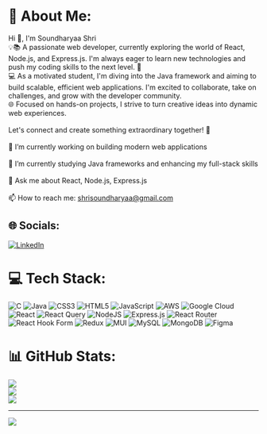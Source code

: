 # 💫 About Me:
Hi 👋, I'm Soundharyaa Shri<br>💡📚 A passionate web developer, currently exploring the world of React, Node.js, and Express.js. I'm always eager to learn new technologies and push my coding skills to the next level. 🚀<br>💻 As a motivated student, I'm diving into the Java framework and aiming to build scalable, efficient web applications. I'm excited to collaborate, take on challenges, and grow with the developer community.<br>🌐 Focused on hands-on projects, I strive to turn creative ideas into dynamic web experiences.<br><br>Let's connect and create something extraordinary together! 🌟<br><br>🔭 I’m currently working on building modern web applications<br><br>🌱 I’m currently studying Java frameworks and enhancing my full-stack skills<br><br>💬 Ask me about React, Node.js, Express.js<br><br>📫 How to reach me: shrisoundharyaa@gmail.com


## 🌐 Socials:
[![LinkedIn](https://img.shields.io/badge/LinkedIn-%230077B5.svg?logo=linkedin&logoColor=white)](https://linkedin.com/in/https://www.linkedin.com/in/soundharyaa-shri-s-15b430299/) 

# 💻 Tech Stack:
![C](https://img.shields.io/badge/c-%2300599C.svg?style=for-the-badge&logo=c&logoColor=white) ![Java](https://img.shields.io/badge/java-%23ED8B00.svg?style=for-the-badge&logo=openjdk&logoColor=white) ![CSS3](https://img.shields.io/badge/css3-%231572B6.svg?style=for-the-badge&logo=css3&logoColor=white) ![HTML5](https://img.shields.io/badge/html5-%23E34F26.svg?style=for-the-badge&logo=html5&logoColor=white) ![JavaScript](https://img.shields.io/badge/javascript-%23323330.svg?style=for-the-badge&logo=javascript&logoColor=%23F7DF1E) ![AWS](https://img.shields.io/badge/AWS-%23FF9900.svg?style=for-the-badge&logo=amazon-aws&logoColor=white) ![Google Cloud](https://img.shields.io/badge/GoogleCloud-%234285F4.svg?style=for-the-badge&logo=google-cloud&logoColor=white) ![React](https://img.shields.io/badge/react-%2320232a.svg?style=for-the-badge&logo=react&logoColor=%2361DAFB) ![React Query](https://img.shields.io/badge/-React%20Query-FF4154?style=for-the-badge&logo=react%20query&logoColor=white) ![NodeJS](https://img.shields.io/badge/node.js-6DA55F?style=for-the-badge&logo=node.js&logoColor=white) ![Express.js](https://img.shields.io/badge/express.js-%23404d59.svg?style=for-the-badge&logo=express&logoColor=%2361DAFB) ![React Router](https://img.shields.io/badge/React_Router-CA4245?style=for-the-badge&logo=react-router&logoColor=white) ![React Hook Form](https://img.shields.io/badge/React%20Hook%20Form-%23EC5990.svg?style=for-the-badge&logo=reacthookform&logoColor=white) ![Redux](https://img.shields.io/badge/redux-%23593d88.svg?style=for-the-badge&logo=redux&logoColor=white) ![MUI](https://img.shields.io/badge/MUI-%230081CB.svg?style=for-the-badge&logo=mui&logoColor=white) ![MySQL](https://img.shields.io/badge/mysql-4479A1.svg?style=for-the-badge&logo=mysql&logoColor=white) ![MongoDB](https://img.shields.io/badge/MongoDB-%234ea94b.svg?style=for-the-badge&logo=mongodb&logoColor=white) ![Figma](https://img.shields.io/badge/figma-%23F24E1E.svg?style=for-the-badge&logo=figma&logoColor=white)
# 📊 GitHub Stats:
![](https://github-readme-stats.vercel.app/api?username=shrisoundharyaa&theme=synthwave&hide_border=false&include_all_commits=true&count_private=true)<br/>
![](https://github-readme-streak-stats.herokuapp.com/?user=shrisoundharyaa&theme=synthwave&hide_border=false)<br/>
![](https://github-readme-stats.vercel.app/api/top-langs/?username=shrisoundharyaa&theme=synthwave&hide_border=false&include_all_commits=true&count_private=true&layout=compact)

---
[![](https://visitcount.itsvg.in/api?id=shrisoundharyaa&icon=0&color=0)](https://visitcount.itsvg.in)

<!-- Proudly created with GPRM ( https://gprm.itsvg.in ) -->

